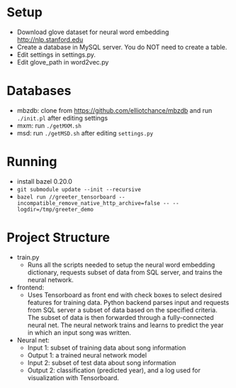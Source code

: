 # Setup
* Download glove dataset for neural word embedding http://nlp.stanford.edu
* Create a database in MySQL server. You do NOT need to create a table.
* Edit settings in settings.py.
* Edit glove_path in word2vec.py

# Databases
* mbzdb: clone from https://github.com/elliotchance/mbzdb and run `./init.pl` after editing settings
* mxm: run `./getMXM.sh`
* msd: run `./getMSD.sh` after editing `settings.py`

# Running
* install bazel 0.20.0
* `git submodule update --init --recursive`
* `bazel run //greeter_tensorboard --incompatible_remove_native_http_archive=false -- --logdir=/tmp/greeter_demo`

# Project Structure
* train.py
  * Runs all the scripts needed to setup the neural word embedding dictionary, requests subset of data from SQL server, and trains the neural network. 
* frontend:
  * Uses Tensorboard as front end with check boxes to select desired features for training data. Python backend parses input and requests from SQL server a subset of data based on the specified criteria. The subset of data is then forwarded through a fully-connected neural net. The neural network trains and learns to predict the year in which an input song was written.
* Neural net:
  * Input 1: subset of training data about song information
  * Output 1: a trained neural network model
  * Input 2: subset of test data about song information
  * Output 2: classification (predicted year), and a log used for visualization with Tensorboard.
